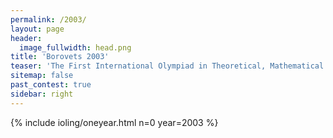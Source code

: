 ```yaml
---
permalink: /2003/
layout: page
header:
  image_fullwidth: head.png
title: 'Borovets 2003'
teaser: 'The First International Olympiad in Theoretical, Mathematical and Applied Linguistics'
sitemap: false
past_contest: true
sidebar: right
---
```


{% include ioling/oneyear.html n=0 year=2003 %}